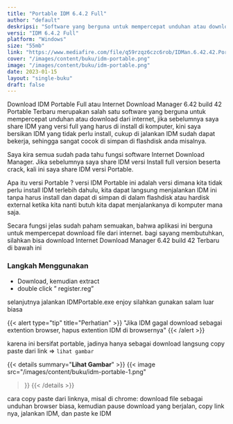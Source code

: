 ```yaml
---
title: "Portable IDM 6.4.2 Full"
author: "default"
deskripsi: "Software yang berguna untuk mempercepat unduhan atau download dari internet"
versi: "IDM 6.4.2 Full"
platform: "Windows"
size: "55mb"
link: "https://www.mediafire.com/file/q59rzqz6czc6rob/IDMan.6.42.42.Portable.kuyhAa.7z/file"
cover: "/images/content/buku/idm-portable.png"
image: "/images/content/buku/idm-portable.png"
date: 2023-01-15
layout: "single-buku"
draft: false
---
```


Download IDM Portable Full atau Internet Download Manager 6.42 build 42 Portable Terbaru merupakan salah satu software yang berguna untuk mempercepat unduhan atau download dari internet, jika sebelumnya saya share IDM yang versi full yang harus di install di komputer, kini saya  bersikan IDM yang tidak perlu install, cukup di jalankan IDM sudah dapat bekerja, sehingga sangat cocok di simpan di flashdisk anda misalnya.

Saya kira semua sudah pada tahu fungsi software Internet Download Manager. Jika sebelumnya saya share IDM versi Install full version beserta crack, kali ini saya share IDM versi Portable.

Apa itu versi Portable ? versi IDM Portable ini adalah versi dimana kita tidak perlu install IDM terlebih dahulu, kita dapat langsung menjalankan IDM ini tanpa harus install dan dapat di simpan di dalam flashdisk atau hardisk external ketika kita nanti butuh kita dapat menjalankanya di komputer mana saja.

Secara fungsi jelas sudah paham semuakan, bahwa aplikasi ini berguna untuk mempercepat download file dari internet. bagi sayang membutuhkan, silahkan bisa download Internet Download Manager 6.42 build 42 Terbaru di bawah ini

### Langkah Menggunakan

 - Download, kemudian extract
 - double click ” register.reg”

selanjutnya jalankan IDMPortable.exe
enjoy silahkan gunakan salam luar biasa

{{< alert type="tip" title="Perhatian" >}}
"Jika IDM gagal download sebagai extention browser,  hapus extention IDM di browsernya" 
{{< /alert >}}

karena ini bersifat portable, jadinya hanya sebagai download langsung copy paste dari link => `lihat gambar`

{{< details summary="**Lihat Gambar**" >}}
  {{< image 
  src="/images/content/buku/idm-portable-1.png" 
  >}}
{{< /details >}}

cara copy paste dari linknya, misal di chrome: download file sebagai unduhan browser biasa, kemudian pause download yang berjalan, copy link nya, jalankan IDM, dan paste ke IDM

